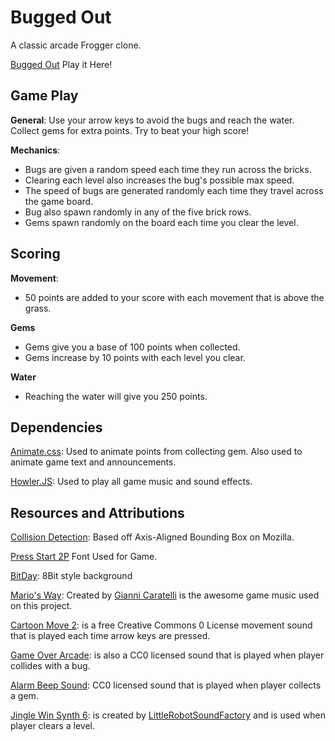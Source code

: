 # **Bugged Out**
A classic arcade Frogger clone.

[Bugged Out](https://rleu82.github.io/fend-project-3-arcade-game/) Play it Here!
## Game Play
**General**: Use your arrow keys to avoid the bugs and reach the water. Collect gems for extra points. Try to beat your high score!

**Mechanics**:
* Bugs are given a random speed each time they run across the bricks. 
* Clearing each level also increases the bug's possible max speed. 
* The speed of bugs are generated randomly each time they travel across the game board.
* Bug also spawn randomly in any of the five brick rows.
* Gems spawn randomly on the board each time you clear the level. 

## Scoring
**Movement**: 
* 50 points are added to your score with each movement that is above the grass.

**Gems**
* Gems give you a base of 100 points when collected. 
* Gems increase by 10 points with each level you clear.

**Water**
* Reaching the water will give you 250 points.

## Dependencies
[Animate.css](https://daneden.github.io/animate.css/): Used to animate points from collecting gem. Also used to animate game text and announcements.

[Howler.JS](https://howlerjs.com/): Used to play all game music and sound effects.

## Resources and Attributions
[Collision Detection](https://developer.mozilla.org/en-US/docs/Games/Techniques/2D_collision_detection): Based off Axis-Aligned Bounding Box on Mozilla.

[Press Start 2P](https://fonts.google.com/specimen/Press+Start+2P) Font Used for Game.

[BitDay](http://www.bitday.me/download/): 8Bit style background

[Mario's Way](https://freesound.org/people/xsgianni/sounds/388079/): Created by [Gianni Caratelli](gianni73@hotmail.com) is the awesome game music used on this project.

[Cartoon Move 2](https://freesound.org/people/andresix/sounds/245631/): is a free Creative Commons 0 License movement sound that is played each time arrow keys are pressed.

[Game Over Arcade](https://freesound.org/people/myfox14/sounds/382310/): is also a CC0 licensed sound that is played when player collides with a bug.

[Alarm Beep Sound](https://freesound.org/people/Kodack/sounds/258020/): CC0 licensed sound that is played when player collects a gem.

[Jingle Win Synth 6](https://freesound.org/people/LittleRobotSoundFactory/sounds/274181/): is created  by [LittleRobotSoundFactory](https://freesound.org/people/LittleRobotSoundFactory/) and is used when player clears a level.
